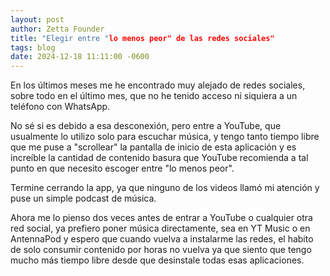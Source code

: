 ```yaml
---
layout: post
author: Zetta Founder
title: "Elegir entre "lo menos peor" de las redes sociales"
tags: blog
date: 2024-12-18 11:11:00 -0600
---
```

En los últimos meses me he encontrado muy alejado de redes sociales, sobre todo en el último mes, que no he tenido acceso ni siquiera a un teléfono con WhatsApp.

No sé si es debido a esa desconexión, pero entre a YouTube, que usualmente lo utilizo solo para escuchar música, y tengo tanto tiempo libre que me puse a "scrollear" la pantalla de inicio de esta aplicación y es increíble la cantidad de contenido basura que YouTube recomienda a tal punto en que necesito escoger entre "lo menos peor".

Termine cerrando la app, ya que ninguno de los videos llamó mi atención y puse un simple podcast de música.

Ahora me lo pienso dos veces antes de entrar a YouTube o cualquier otra red social, ya prefiero poner música directamente, sea en YT Music o en AntennaPod y espero que cuando vuelva a instalarme las redes, el habito de solo consumir contenido por horas no vuelva ya que siento que tengo mucho más tiempo libre desde que desinstale todas esas aplicaciones.